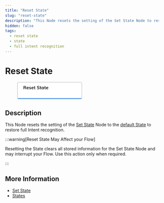 ```yaml
---
title: "Reset State" 
slug: "reset-state"
description: "This Node resets the setting of the Set State Node to restore full Intent recognition."
hidden: false
tags:
  - reset state
  - state
  - full intent recognition
---
```


# Reset State

<figure>
  <img class="image-center" src="../../../../../static/img/_assets/ai/build/node-reference/logic/reset-state.png" width="50%" />
</figure>

## Description

This Node resets the setting of the [Set State](../../../test/interaction-panel/state.md) Node to the [default State](../../../test/interaction-panel/state.md)
to restore full Intent recognition.

:::warning[Reset State May Affect your Flow]

  Resetting the State clears all stored information for the Set State Node and may interrupt your Flow. Use this action only when required.

:::

## More Information

- [Set State](set-state.md)
- [States](../../../test/interaction-panel/state.md)